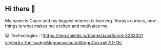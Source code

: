 ## Hi there 👋

My name is Cayro and my biggest interest is learning. Always curious, new things is what makes me excited and motivates me.

💻 Technologies :
![https://img.shields.io/badge/JavaScript-323330?style=for-the-badge&logo=javascript&logoColor=F7DF1E]
